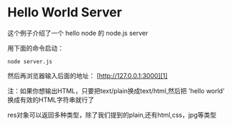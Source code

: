 # Hello World Server

这个例子介绍了一个 hello node 的 node.js server

用下面的命令启动：

    node server.js

然后再浏览器输入后面的地址： [http://127.0.0.1:3000][1]

[1]: http://127.0.0.1:3000

注：如果你想输出HTML，只要把text/plain换成text/html,然后把 'hello world' 换成有效的HTML字符串就行了

res对象可以返回多种类型，除了我们提到的plain,还有html,css，jpg等类型
